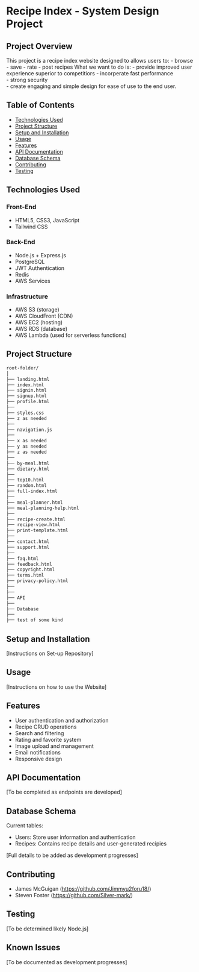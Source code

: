 # Recipe Index - System Design Project

## Project Overview

This project is a recipe index website designed to allows users to: 
	-	browse
	-	save 
	-	rate 
	-	post recipes 
What we want to do is: 
	-	provide improved user experience superior to competitiors 
	-	incorperate fast performance  
	-	strong security  
	-	create engaging and simple design for ease of use to the end user.

## Table of Contents

- [Technologies Used](#technologies-used)
- [Project Structure](#project-structure)
- [Setup and Installation](#setup-and-installation)
- [Usage](#usage)
- [Features](#features)
- [API Documentation](#api-documentation)
- [Database Schema](#database-schema)
- [Contributing](#contributing)
- [Testing](#testing)

## Technologies Used

### Front-End
- HTML5, CSS3, JavaScript
- Tailwind CSS


### Back-End
- Node.js + Express.js
- PostgreSQL
- JWT Authentication
- Redis
- AWS Services


### Infrastructure
- AWS S3 (storage)
- AWS CloudFront (CDN)
- AWS EC2 (hosting)
- AWS RDS (database)
- AWS Lambda (used for serverless functions)


## Project Structure
```bash
root-folder/
│
├── landing.html
├── index.html
├── signin.html
├── signup.html
├── profile.html
├──
├── styles.css
├── z as needed
├──
├── navigation.js
├──
├── x as needed
├── y as needed
├── z as needed 
├──
├── by-meal.html
├── dietary.html
├──
├── top10.html
├── random.html
├── full-index.html
├──
├── meal-planner.html
├── meal-planning-help.html
├──
├── recipe-create.html
├── recipe-view.html
├── print-template.html
├──
├── contact.html
├── support.html
├──
├── faq.html
├── feedback.html
├── copyright.html
├── terms.html
├── privacy-policy.html
├──
├──
├── API	
├──
├── Database
├──
├── test of some kind

```


## Setup and Installation

[Instructions on Set-up Repository]


## Usage

[Instructions on how to use the Website]


## Features

- User authentication and authorization
- Recipe CRUD operations
- Search and filtering
- Rating and favorite system
- Image upload and management
- Email notifications
- Responsive design


## API Documentation

[To be completed as endpoints are developed]


## Database Schema

Current tables:
- Users: Store user information and authentication
- Recipes: Contains recipe details and user-generated recipies

[Full details to be added as development progresses]


## Contributing

- James McGuigan (https://github.com/Jimmyu2foru18/)
- Steven Foster (https://github.com/Silver-mark/)

## Testing

[To be determined likely Node.js]


## Known Issues

[To be documented as development progresses]


